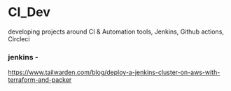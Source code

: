 # CI_Dev
developing projects around CI & Automation tools, Jenkins, Github actions, Circleci


### jenkins -
https://www.tailwarden.com/blog/deploy-a-jenkins-cluster-on-aws-with-terraform-and-packer